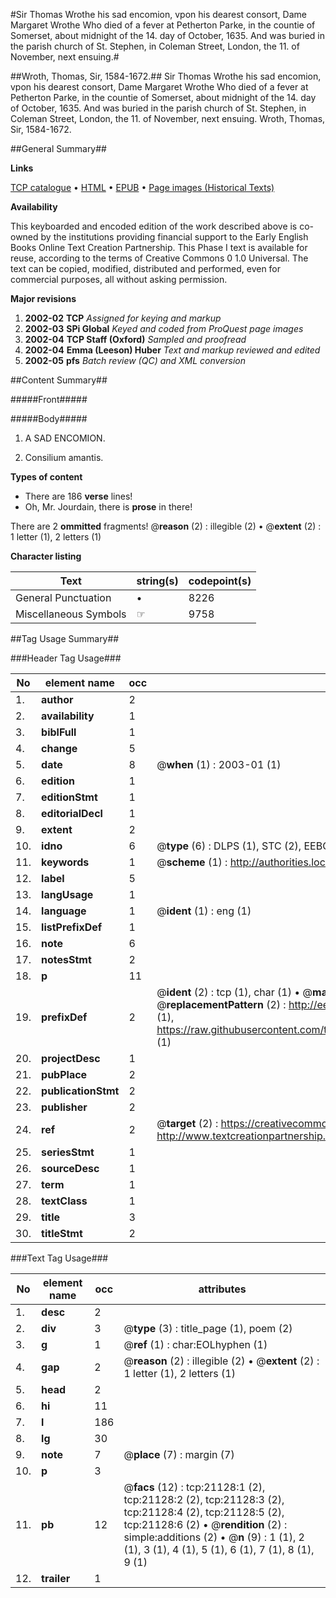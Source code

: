 #Sir Thomas Wrothe his sad encomion, vpon his dearest consort, Dame Margaret Wrothe Who died of a fever at Petherton Parke, in the countie of Somerset, about midnight of the 14. day of October, 1635. And was buried in the parish church of St. Stephen, in Coleman Street, London, the 11. of November, next ensuing.#

##Wroth, Thomas, Sir, 1584-1672.##
Sir Thomas Wrothe his sad encomion, vpon his dearest consort, Dame Margaret Wrothe Who died of a fever at Petherton Parke, in the countie of Somerset, about midnight of the 14. day of October, 1635. And was buried in the parish church of St. Stephen, in Coleman Street, London, the 11. of November, next ensuing.
Wroth, Thomas, Sir, 1584-1672.

##General Summary##

**Links**

[TCP catalogue](http://www.ota.ox.ac.uk/tcp/)  • 
[HTML](http://tei.it.ox.ac.uk/tcp/Texts-HTML/free/A15/A15792.html)  • 
[EPUB](http://tei.it.ox.ac.uk/tcp/Texts-EPUB/free/A15/A15792.epub) • 
[Page images (Historical Texts)](https://data.historicaltexts.jisc.ac.uk/view?pubId=eebo-99855627e&pageId=eebo-99855627e-21128-1)

**Availability**

This keyboarded and encoded edition of the
	       work described above is co-owned by the institutions
	       providing financial support to the Early English Books
	       Online Text Creation Partnership. This Phase I text is
	       available for reuse, according to the terms of Creative
	       Commons 0 1.0 Universal. The text can be copied,
	       modified, distributed and performed, even for
	       commercial purposes, all without asking permission.

**Major revisions**

1. __2002-02__ __TCP__ *Assigned for keying and markup*
1. __2002-03__ __SPi Global__ *Keyed and coded from ProQuest page images*
1. __2002-04__ __TCP Staff (Oxford)__ *Sampled and proofread*
1. __2002-04__ __Emma (Leeson) Huber__ *Text and markup reviewed and edited*
1. __2002-05__ __pfs__ *Batch review (QC) and XML conversion*

##Content Summary##

#####Front#####

#####Body#####

1. A SAD ENCOMION.

1. Consilium amantis.

**Types of content**

  * There are 186 **verse** lines!
  * Oh, Mr. Jourdain, there is **prose** in there!

There are 2 **ommitted** fragments! 
 @__reason__ (2) : illegible (2)  •  @__extent__ (2) : 1 letter (1), 2 letters (1)

**Character listing**


|Text|string(s)|codepoint(s)|
|---|---|---|
|General Punctuation|•|8226|
|Miscellaneous Symbols|☞|9758|

##Tag Usage Summary##

###Header Tag Usage###

|No|element name|occ|attributes|
|---|---|---|---|
|1.|__author__|2||
|2.|__availability__|1||
|3.|__biblFull__|1||
|4.|__change__|5||
|5.|__date__|8| @__when__ (1) : 2003-01 (1)|
|6.|__edition__|1||
|7.|__editionStmt__|1||
|8.|__editorialDecl__|1||
|9.|__extent__|2||
|10.|__idno__|6| @__type__ (6) : DLPS (1), STC (2), EEBO-CITATION (1), PROQUEST (1), VID (1)|
|11.|__keywords__|1| @__scheme__ (1) : http://authorities.loc.gov/ (1)|
|12.|__label__|5||
|13.|__langUsage__|1||
|14.|__language__|1| @__ident__ (1) : eng (1)|
|15.|__listPrefixDef__|1||
|16.|__note__|6||
|17.|__notesStmt__|2||
|18.|__p__|11||
|19.|__prefixDef__|2| @__ident__ (2) : tcp (1), char (1)  •  @__matchPattern__ (2) : ([0-9\-]+):([0-9IVX]+) (1), (.+) (1)  •  @__replacementPattern__ (2) : http://eebo.chadwyck.com/downloadtiff?vid=$1&page=$2 (1), https://raw.githubusercontent.com/textcreationpartnership/Texts/master/tcpchars.xml#$1 (1)|
|20.|__projectDesc__|1||
|21.|__pubPlace__|2||
|22.|__publicationStmt__|2||
|23.|__publisher__|2||
|24.|__ref__|2| @__target__ (2) : https://creativecommons.org/publicdomain/zero/1.0/ (1), http://www.textcreationpartnership.org/docs/. (1)|
|25.|__seriesStmt__|1||
|26.|__sourceDesc__|1||
|27.|__term__|1||
|28.|__textClass__|1||
|29.|__title__|3||
|30.|__titleStmt__|2||


###Text Tag Usage###

|No|element name|occ|attributes|
|---|---|---|---|
|1.|__desc__|2||
|2.|__div__|3| @__type__ (3) : title_page (1), poem (2)|
|3.|__g__|1| @__ref__ (1) : char:EOLhyphen (1)|
|4.|__gap__|2| @__reason__ (2) : illegible (2)  •  @__extent__ (2) : 1 letter (1), 2 letters (1)|
|5.|__head__|2||
|6.|__hi__|11||
|7.|__l__|186||
|8.|__lg__|30||
|9.|__note__|7| @__place__ (7) : margin (7)|
|10.|__p__|3||
|11.|__pb__|12| @__facs__ (12) : tcp:21128:1 (2), tcp:21128:2 (2), tcp:21128:3 (2), tcp:21128:4 (2), tcp:21128:5 (2), tcp:21128:6 (2)  •  @__rendition__ (2) : simple:additions (2)  •  @__n__ (9) : 1 (1), 2 (1), 3 (1), 4 (1), 5 (1), 6 (1), 7 (1), 8 (1), 9 (1)|
|12.|__trailer__|1||
